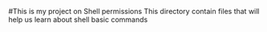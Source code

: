 #This is my project on Shell permissions
This directory contain files that will help us learn about shell basic commands
